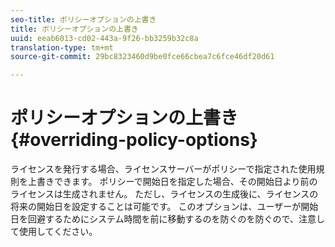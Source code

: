 ```yaml
---
seo-title: ポリシーオプションの上書き
title: ポリシーオプションの上書き
uuid: eeab6013-cd02-443a-9f26-bb3259b32c8a
translation-type: tm+mt
source-git-commit: 29bc8323460d9be0fce66cbea7c6fce46df20d61

---
```



# ポリシーオプションの上書き{#overriding-policy-options}

ライセンスを発行する場合、ライセンスサーバーがポリシーで指定された使用規則を上書きできます。 ポリシーで開始日を指定した場合、その開始日より前のライセンスは生成されません。 ただし、ライセンスの生成後に、ライセンスの将来の開始日を設定することは可能です。 このオプションは、ユーザーが開始日を回避するためにシステム時間を前に移動するのを防ぐのを防ぐので、注意して使用してください。
